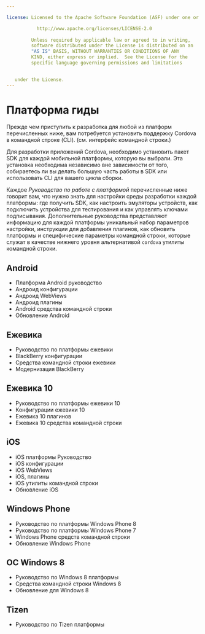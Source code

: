 ```yaml
---

license: Licensed to the Apache Software Foundation (ASF) under one or more contributor license agreements. See the NOTICE file distributed with this work for additional information regarding copyright ownership. The ASF licenses this file to you under the Apache License, Version 2.0 (the "License"); you may not use this file except in compliance with the License. You may obtain a copy of the License at

           http://www.apache.org/licenses/LICENSE-2.0
    
         Unless required by applicable law or agreed to in writing,
         software distributed under the License is distributed on an
         "AS IS" BASIS, WITHOUT WARRANTIES OR CONDITIONS OF ANY
         KIND, either express or implied.  See the License for the
         specific language governing permissions and limitations
    

   under the License.
---
```


# Платформа гиды

Прежде чем приступить к разработка для любой из платформ перечисленных ниже, вам потребуется установить поддержку Cordova в командной строке (CLI). (см. интерфейс командной строки.)

Для разработки приложений Cordova, необходимо установить пакет SDK для каждой мобильной платформы, которую вы выбрали. Эта установка необходима независимо вне зависимости от того, собираетесь ли вы делать большую часть работы в SDK или использовать CLI для вашего цикла сборки.

Каждое *Руководство по работе с платформой* перечисленные ниже говорит вам, что нужно знать для настройки среды разработки каждой платформы: где получить SDK, как настроить эмуляторы устройств, как подключить устройства для тестирования и как управлять ключами подписывания. Дополнительные руководства представляют информацию для каждой платформы уникальный набор параметров настройки, инструкции для добавления плагинов, как обновить платформы и специфические параметры командной строки, которые служат в качестве нижнего уровня альтернативой `cordova` утилиты командной строки.

## Android

*   Платформа Android руководство
*   Андроид конфигурации
*   Андроид WebViews
*   Андроид плагины
*   Android средства командной строки
*   Обновление Android

## Ежевика

*   Руководство по платформы ежевики
*   BlackBerry конфигурации
*   Средства командной строки ежевики
*   Модернизация BlackBerry

## Ежевика 10

*   Руководство по платформы ежевики 10
*   Конфигурации ежевики 10
*   Ежевика 10 плагинов
*   Ежевика 10 средства командной строки

## iOS

*   iOS платформы Руководство
*   iOS конфигурации
*   iOS WebViews
*   iOS, плагины
*   iOS утилиты командной строки
*   Обновление iOS

## Windows Phone

*   Руководство по платформы Windows Phone 8
*   Руководство по платформы Windows Phone 7
*   Windows Phone средств командной строки
*   Обновление Windows Phone

## ОС Windows 8

*   Руководство по Windows 8 платформы
*   Средства командной строки Windows 8
*   Обновление для Windows 8

## Tizen

*   Руководство по Tizen платформы

<!--
## FirefoxOS

* FirefoxOS Configuration
-->